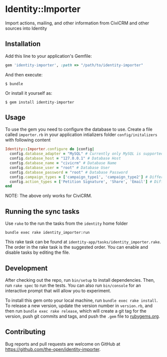 # Identity::Importer

Import actions, mailing, and other information from CiviCRM and other sources into Identity

## Installation

Add this line to your application's Gemfile:

```ruby
gem 'identity-importer', :path => "/path/to/identity-importer"
```

And then execute:

    $ bundle

Or install it yourself as:

    $ gem install identity-importer

## Usage

To use the gem you need to configure the database to use. Create a file called `importer.rb` in your application intializers folder `config/initalizers` with following content

```ruby
Identity::Importer.configure do |config|
  config.database_adapter = "MySQL" # Currently only MySQL is supported, case insensitive
  config.database_host = "127.0.0.1" # Database Host
  config.database_name = "civicrm" # Database Name
  config.database_user = "root" # Database User
  config.database_password = "root" # Database Password
  config.campaign_types = ['campaign_type1', 'campaign_type2'] # Different Campaign Types
  config.action_types = ['Petition Signature', 'Share', 'Email'] # Different Action Types
end
```

NOTE: The above only works for CiviCRM.

## Running the sync tasks

Use `rake` to the run the tasks from the `identity` home folder

```
bundle exec rake identity_importer:run
```

This rake task can be found at `identity-app/tasks/identity_importer.rake`. The order in the rake task is the suggested order. You can enable and disable tasks by editing the file.


## Development

After checking out the repo, run `bin/setup` to install dependencies. Then, run `rake spec` to run the tests. You can also run `bin/console` for an interactive prompt that will allow you to experiment.

To install this gem onto your local machine, run `bundle exec rake install`. To release a new version, update the version number in `version.rb`, and then run `bundle exec rake release`, which will create a git tag for the version, push git commits and tags, and push the `.gem` file to [rubygems.org](https://rubygems.org).

## Contributing

Bug reports and pull requests are welcome on GitHub at https://github.com/the-open/identity-importer.
